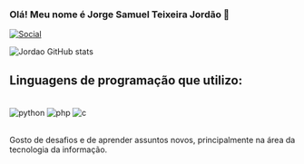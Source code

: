 ### Olá! Meu nome é Jorge Samuel Teixeira Jordão 👋


[![Social](https://img.shields.io/badge/LinkedIn-0077B5?style=for-the-badge&logo=linkedin&logoColor=white
)](https://www.linkedin.com/in/jorge-samuel-teixeira-jord%C3%A3o-792b381ab/)


![Jordao GitHub stats](https://github-readme-stats.vercel.app/api?username=jorgestjordao&show_icons=true&theme=onedark)

## Linguagens de programação que utilizo:

<div style = "display: inline_block"><br/>
    <img align = "center" alt = "python" src = "https://img.shields.io/badge/Python-3776AB?style=for-the-badge&logo=python&logoColor=white">
    <img align = "center" alt = "php" src =  "https://img.shields.io/badge/PHP-777BB4?style=for-the-badge&logo=php&logoColor=white">
    <img align = "center" alt = "c" src = "https://img.shields.io/badge/C-00599C?style=for-the-badge&logo=c&logoColor=white">
</div><br/>

Gosto de desafios e de aprender assuntos novos, principalmente na área da tecnologia da informação.


